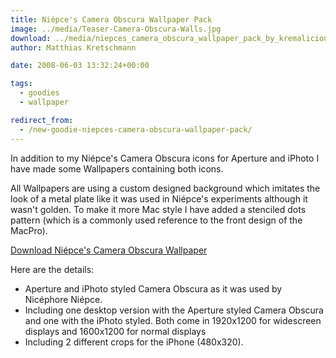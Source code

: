 ```yaml
---
title: Niépce's Camera Obscura Wallpaper Pack
image: ../media/Teaser-Camera-Obscura-Walls.jpg
download: ../media/niepces_camera_obscura_wallpaper_pack_by_kremalicious.zip
author: Matthias Kretschmann

date: 2008-06-03 13:32:24+00:00

tags:
  - goodies
  - wallpaper

redirect_from:
  - /new-goodie-niepces-camera-obscura-wallpaper-pack/
---
```


In addition to my Niépce's Camera Obscura icons for Aperture and iPhoto I have made some Wallpapers containing both icons.

All Wallpapers are using a custom designed background which imitates the look of a metal plate like it was used in Niépce's experiments although it wasn't golden. To make it more Mac style I have added a stenciled dots pattern (which is a commonly used reference to the front design of the MacPro).

<p class="content-download">
    <a class="icon-download btn btn-primary" href="../media/niepces_camera_obscura_wallpaper_pack_by_kremalicious.zip">Download Niépce's Camera Obscura Wallpaper</a>
</p>

Here are the details:

- Aperture and iPhoto styled Camera Obscura as it was used by Nicéphore Niépce.
- Including one desktop version with the Aperture styled Camera Obscura and one with the iPhoto styled. Both come in 1920x1200 for widescreen displays and 1600x1200 for normal displays
- Including 2 different crops for the iPhone (480x320).
